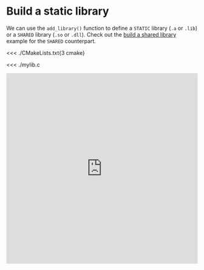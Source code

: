 # Build a static library

We can use the `add_library()` function to define a `STATIC` library (`.a` or
`.lib`) or a `SHARED` library (`.so` or `.dll`). Check out the [build a shared
library] example for the `SHARED` counterpart.

<<< ./CMakeLists.txt{3 cmake}

<<< ./mylib.c

<iframe frameborder="0" style="width: 100%; height: 500px" src="https://replit.com/@jcbhmr/cmakebyexampledev-static?embed=1"></iframe>

[build a shared library]: /shared/
